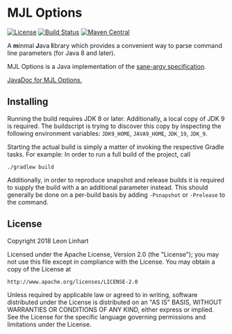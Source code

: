 # MJL Options

[![License](https://img.shields.io/badge/license-Apache%202.0-yellowgreen.svg?style=flat-square)](https://github.com/TheMrMilchmann/MJLOptions/blob/master/LICENSE)
[![Build Status](https://img.shields.io/travis/TheMrMilchmann/MJLOptions/master.svg?style=flat-square)](https://travis-ci.org/TheMrMilchmann/MJLOptions)
[![Maven Central](https://img.shields.io/maven-central/v/com.github.themrmilchmann.mjl/mjl-options.svg?style=flat-square&label=maven%20central)](https://maven-badges.herokuapp.com/maven-central/com.github.themrmilchmann.mjl/mjl-options)

A **m**inmal **J**ava **l**ibrary which provides a convenient way to parse command line parameters (for Java 8 and
later).

MJL Options is a Java implementation of the [sane-argv specification](https://github.com/TheMrMilchmann/sane-argv/).

[JavaDoc for MJL Options.](https://themrmilchmann.github.io/MJLOptions/)


## Installing

Running the build requires JDK 8 or later. Additionally, a local copy of JDK 9 is required. The buildscript is trying to
discover this copy by inspecting the following environment variables: `JDK9_HOME`, `JAVA9_HOME`, `JDK_19`, `JDK_9`.

Starting the actual build is simply a matter of invoking the respective Gradle tasks. For example: In order to run a
full build of the project, call

    ./gradlew build

Additionally, in order to reproduce snapshot and release builds it is required to supply the build with a an additional
parameter instead. This should generally be done on a per-build basis by adding `-Psnapshot` or `-Prelease` to the
command.


## License

Copyright 2018 Leon Linhart

Licensed under the Apache License, Version 2.0 (the "License");
you may not use this file except in compliance with the License.
You may obtain a copy of the License at

    http://www.apache.org/licenses/LICENSE-2.0

Unless required by applicable law or agreed to in writing, software
distributed under the License is distributed on an "AS IS" BASIS,
WITHOUT WARRANTIES OR CONDITIONS OF ANY KIND, either express or implied.
See the License for the specific language governing permissions and
limitations under the License.